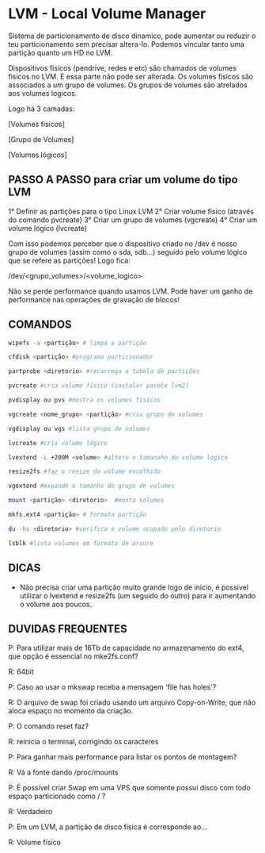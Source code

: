 # LVM - Local Volume Manager

Sistema de particionamento de disco dinamico, pode aumentar ou reduzir o teu particionamento sem precisar altera-lo.
Podemos vincular tanto uma partição quanto um HD no LVM.

Dispositivos fisicos (pendrive, redes e etc) são chamados de volumes fisicos no LVM. E essa parte não pode ser alterada.
Os volumes fisicos são associados a um grupo de volumes. Os grupos de volumes são atrelados aos volumes logicos.

Logo há 3 camadas:

 [Volumes fisicos]

 [Grupo de Volumes]

 [Volumes lógicos]


## PASSO A PASSO para criar um volume do tipo LVM

1° Definir as partições para o tipo Linux LVM
2° Criar volume fisico (através do comando pvcreate)
3° Criar um grupo de volumes (vgcreate)
4° Criar um volume lógico (lvcreate)

Com isso podemos perceber que o dispositivo criado no /dev é nosso grupo de volumes (assim como o sda, sdb...) seguido
pelo volume lógico que se refere as partições! Logo fica:

/dev/<grupo_volumes>/<volume_logico>

Não se perde performance quando usamos LVM. Pode haver um ganho de performance nas operações de gravação de blocos!


## COMANDOS
``` sh
wipefs -a <partição> # limpa a partição

cfdisk <partição> #programa particionador

partprobe <diretorio> #recarrega a tabela de partições

pvcreate #cria volume físico (instalar pacote lvm2)

pvdisplay ou pvs #mostra os volumes fisicos

vgcreate <nome_grupo> <partição> #cria grupo de volumes

vgdisplay ou vgs #lista grupo de volumes

lvcreate #cria volume lógico

lvextend -L +200M <volume> #altera o tamanaho do volume logico

resize2fs #faz o resize do volume escolhido

vgextend #expande o tamanho do grupo de volumes

mount <partição> <diretorio>  #monta volumes

mkfs.ext4 <partição> # formata partição

du -hs <diretorio> #verifica o volume ocupado pelo diretorio

lsblk #lista volumes em formato de arvore
```

## DICAS
- Não precisa criar uma partição muito grande logo de inicio, é possivel utilizar o lvextend e resize2fs (um seguido do outro) para ir aumentando o volume aos poucos.



## DUVIDAS FREQUENTES
P: Para utilizar mais de 16Tb de capacidade no armazenamento do ext4, que opção é essencial no mke2fs.conf?

R: 64bit


P: Caso ao usar o mkswap receba a mensagem 'file has holes'?

R: O arquivo de swap foi criado usando um arquivo Copy-on-Write, que não aloca espaço no momento da criação.


P: O comando reset faz?

R: reinicia o terminal, corrigindo os caracteres


P: Para ganhar mais performance para listar os pontos de montagem?

R: Vá a fonte dando /proc/mounts


P: É possível criar Swap em uma VPS que somente possui disco com todo espaço particionado como / ?

R: Verdadeiro


P: Em um LVM, a partição de disco física é corresponde ao...

R: Volume físico
